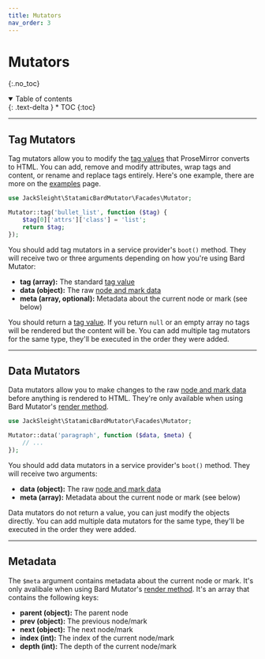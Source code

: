 ```yaml
---
title: Mutators
nav_order: 3
---
```


# Mutators
{:.no_toc}

<details open markdown="block">
  <summary>
      Table of contents
  </summary>
  {: .text-delta }
* TOC
{:toc}
</details>

---

## Tag Mutators

Tag mutators allow you to modify the [tag values](data-formats.html#tag-values) that ProseMirror converts to HTML. You can add, remove and modify attributes, wrap tags and content, or rename and replace tags entirely. Here's one example, there are more on the [examples](examples.html) page.

```php
use JackSleight\StatamicBardMutator\Facades\Mutator;

Mutator::tag('bullet_list', function ($tag) {
    $tag[0]['attrs']['class'] = 'list';
    return $tag;
});
```

You should add tag mutators in a service provider's `boot()` method. They will receive two or three arguments depending on how you're using Bard Mutator:

* **tag (array):** The standard [tag value](data-formats.html)
* **data (object):** The raw [node and mark data](data-formats.html)
* **meta (array, optional):** Metadata about the current node or mark (see below)

You should return a [tag value](data-formats.html). If you return `null` or an empty array no tags will be rendered but the content will be. You can add multiple tag mutators for the same type, they'll be executed in the order they were added.

---

## Data Mutators

Data mutators allow you to make changes to the raw [node and mark data](data-formats.html) before anything is rendered to HTML. They're only available when using Bard Mutator's [render method](rendering.html).

```php
use JackSleight\StatamicBardMutator\Facades\Mutator;

Mutator::data('paragraph', function ($data, $meta) {
    // ...
});
```

You should add data mutators in a service provider's `boot()` method. They will receive two arguments:

* **data (object):** The raw [node and mark data](data-formats.html)
* **meta (array):** Metadata about the current node or mark (see below)

Data mutators do not return a value, you can just modify the objects directly. You can add multiple data mutators for the same type, they'll be executed in the order they were added.

---

## Metadata

The `$meta` argument contains metadata about the current node or mark. It's only avalibale when using Bard Mutator's [render method](rendering.html). It's an array that contains the following keys:

* **parent (object):** The parent node
* **prev (object):** The previous node/mark
* **next (object):** The next node/mark
* **index (int):** The index of the current node/mark
* **depth (int):** The depth of the current node/mark